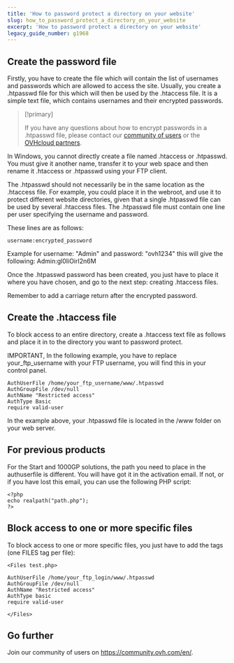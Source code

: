 ```yaml
---
title: 'How to password protect a directory on your website'
slug: how_to_password_protect_a_directory_on_your_website
excerpt: 'How to password protect a directory on your website'
legacy_guide_number: g1968
---
```


## Create the password file

Firstly, you have to create the file which will contain the list of usernames and passwords which are allowed to access the site. Usually, you create a .htpasswd file for this which will then be used by the .htaccess file. It is a simple text file, which contains usernames and their encrypted passwords. 

> [!primary]
>
> If you have any questions about how to encrypt passwords in a .htpasswd file, please contact our [community of users](https://community.ovh.com/en/) or the [OVHcloud partners](https://partner.ovhcloud.com/en-ca/).
>

In Windows, you cannot directly create a file named .htaccess or .htpasswd. You must give it another name, transfer it to your web space and then rename it .htaccess or .htpasswd using your FTP client.

The .htpasswd should not necessarily be in the same location as the .htaccess file. For example, you could place it in the webroot, and use it to protect different website directories, given that a single .htpasswd file can be used by several .htaccess files. The .htpasswd file must contain one line per user specifying the username and password.

These lines are as follows:

```
username:encrypted_password
```

Example for username: "Admin" and password: "ovh1234" this will give the following: Admin:gl0IiOirI2n6M

Once the .htpasswd password has been created, you just have to place it where you have chosen, and go to the next step: creating .htaccess files.

Remember to add a carriage return after the encrypted password.

## Create the .htaccess file

To block access to an entire directory, create a .htaccess text file as follows and place it in to the directory you want to password protect. 

IMPORTANT, In the following example, you have to replace your_ftp_username with your FTP username, you will find this in your control panel.


```
AuthUserFile /home/your_ftp_username/www/.htpasswd
AuthGroupFile /dev/null
AuthName "Restricted access"
AuthType Basic
require valid-user
```


In the example above, your .htpasswd file is located in the /www folder on your web server.

## For previous products

For the Start and 1000GP solutions, the path you need to place in the authuserfile is different. 
You will have got it in the activation email. If not, or if you have lost this email, you can use the following PHP script:

```
<?php
echo realpath("path.php");
?>
```




## Block access to one or more specific files

To block access to one or more specific files, you just have to add the tags (one FILES tag per file):


```
<Files test.php>

AuthUserFile /home/your_ftp_login/www/.htpasswd
AuthGroupFile /dev/null
AuthName "Restricted access"
AuthType basic
require valid-user

</Files>
```

## Go further

Join our community of users on https://community.ovh.com/en/.
